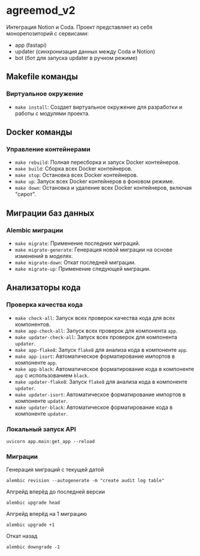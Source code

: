 # agreemod_v2
Интеграция Notion и Coda.
Проект представляет из себя монорепозиторий с сервисами:
- app (fastapi)
- updater (синхронизация данных между Coda и Notion)
- bot (бот для запуска updater в ручном режиме)

## Makefile команды

### Виртуальное окружение

- `make install`: Создает виртуальное окружение для разработки и работы с модулями проекта.

## Docker команды

### Управление контейнерами

- `make rebuild`: Полная пересборка и запуск Docker контейнеров.
- `make build`: Сборка всех Docker контейнеров.
- `make stop`: Остановка всех Docker контейнеров.
- `make up`: Запуск всех Docker контейнеров в фоновом режиме.
- `make down`: Остановка и удаление всех Docker контейнеров, включая "сирот".

## Миграции баз данных

### Alembic миграции

- `make migrate`: Применение последних миграций.
- `make migrate-generate`: Генерация новой миграции на основе изменений в моделях.
- `make migrate-down`: Откат последней миграции.
- `make migrate-up`: Применение следующей миграции.

## Анализаторы кода

### Проверка качества кода

- `make check-all`: Запуск всех проверок качества кода для всех компонентов.
- `make app-check-all`: Запуск всех проверок для компонента `app`.
- `make updater-check-all`: Запуск всех проверок для компонента `updater`.
- `make app-flake8`: Запуск `flake8` для анализа кода в компоненте `app`.
- `make app-isort`: Автоматическое форматирование импортов в компоненте `app`.
- `make app-black`: Автоматическое форматирование кода в компоненте `app` с использованием `black`.
- `make updater-flake8`: Запуск `flake8` для анализа кода в компоненте `updater`.
- `make updater-isort`: Автоматическое форматирование импортов в компоненте `updater`.
- `make updater-black`: Автоматическое форматирование кода в компоненте `updater`.

### Локальный запуск API
```
uvicorn app.main:get_app --reload
```

### Миграции
Генерация миграций с текущей датой
```
alembic revision --autogenerate -m "create audit log table"

```
Апгрейд вперёд до последней версии
```
alembic upgrade head
```

Апгрейд вперёд на 1 миграцию
```
alembic upgrade +1
```

Откат назад
```
alembic downgrade -1
```
